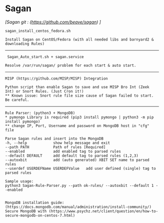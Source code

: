 # Sagan


<cite>[Sagan git : (https://github.com/beave/sagan) ]</cite>

    sagan_install_centos_fedora.sh
    
    Install Sagan on CentOS/Fedora (with all needed libs and barnyard2 & downloading Rules)
    
 -------------------------------------------
    
     Sagan_Auto_start.sh + sagan.service
	
    Resolve /var/run/sagan/ problem for each start & auto start.
    
-------------------------------------------
    
    MISP (https://github.com/MISP/MISP) Integration
    
    Python script than enable Sagan to save and use MISP Bro Int (Zeek Int) or Snort Rules. (Just Cron it!)
    ** Known issue: Snort rule file size cause of Sagan failed to start. Be careful.
    
-------------------------------------------

    Rule Parser: (python3 + MongoDB)
    * pymongo Library is required (pip3 install pymongo | python3 -m pip install pymongo)
    ** change IP, Port, Username and password on MongoDB host in "cfg" file
    
    Parse Sagan rules and insert into the MongoDB
  	-h, --help            show help message and exit
  	--path PATH           Path of rules [Required]
  	--enabled             add enabled tag to parsed rules
  	--default DEFAULT     add default tag to parsed rules (1,2,3)
  	--autoxbit            add (auto generated) XBIT SET name to parsed rules
  	--userdef USERDEFName USERDEFValue	 add user defined (single) tag to parsed rules
    
    Sample usage:
    python3 Sagan-Rule-Parser.py --path ok-rules/ --autoxbit --default 1 --enabled
    
    
    MongoDB installation guide: (https://docs.mongodb.com/manual/administration/install-community/)
    Secure MongoDB with (https://www.psychz.net/client/question/en/how-to-secure-mongodb-on-centos-7.html)
    
